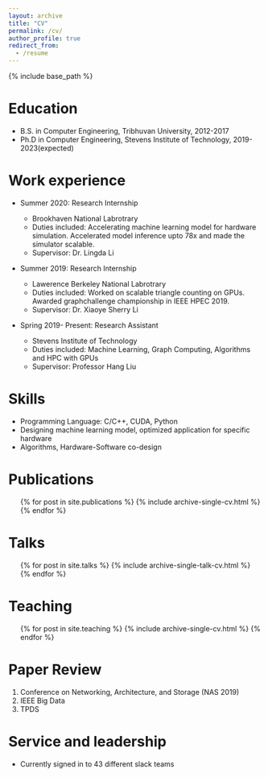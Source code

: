 ```yaml
---
layout: archive
title: "CV"
permalink: /cv/
author_profile: true
redirect_from:
  - /resume
---
```


{% include base_path %}

Education
======
* B.S. in Computer Engineering, Tribhuvan University, 2012-2017
* Ph.D in Computer Engineering, Stevens Institute of Technology, 2019- 2023(expected)


Work experience
======
* Summer 2020: Research Internship
  * Brookhaven National Labrotrary 
  * Duties included: Accelerating machine learning model for hardware simulation. Accelerated model inference upto 78x and made the simulator scalable. 
  * Supervisor: Dr. Lingda Li

* Summer 2019: Research Internship
  * Lawerence Berkeley National Labrotrary 
  * Duties included: Worked on scalable triangle counting on GPUs. Awarded graphchallenge championship in IEEE HPEC 2019. 
  * Supervisor: Dr. Xiaoye Sherry Li

* Spring 2019- Present: Research Assistant
  * Stevens Institute of Technology
  * Duties included: Machine Learning, Graph Computing, Algorithms and HPC with GPUs
  * Supervisor: Professor Hang Liu
  
Skills
======
* Programming Language: C/C++, CUDA, Python
* Designing machine learning model, optimized application for specific hardware
* Algorithms, Hardware-Software co-design

Publications
======
  <ul>{% for post in site.publications %}
    {% include archive-single-cv.html %}
  {% endfor %}</ul>
  
Talks
======
  <ul>{% for post in site.talks %}
    {% include archive-single-talk-cv.html %}
  {% endfor %}</ul>
  
Teaching
======
  <ul>{% for post in site.teaching %}
    {% include archive-single-cv.html %}
  {% endfor %}</ul>
  
Paper Review
======  
  1. Conference on Networking, Architecture, and Storage (NAS 2019)
  2. IEEE Big Data
  3. TPDS
  
Service and leadership
======
* Currently signed in to 43 different slack teams
